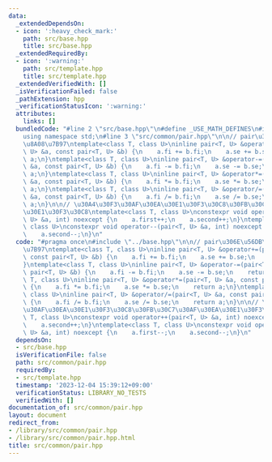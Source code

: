 ```yaml
---
data:
  _extendedDependsOn:
  - icon: ':heavy_check_mark:'
    path: src/base.hpp
    title: src/base.hpp
  _extendedRequiredBy:
  - icon: ':warning:'
    path: src/template.hpp
    title: src/template.hpp
  _extendedVerifiedWith: []
  _isVerificationFailed: false
  _pathExtension: hpp
  _verificationStatusIcon: ':warning:'
  attributes:
    links: []
  bundledCode: "#line 2 \"src/base.hpp\"\n#define _USE_MATH_DEFINES\n#include <bits/stdc++.h>\n\
    using namespace std;\n#line 3 \"src/common/pair.hpp\"\n\n// pair\u306E\u56DB\u5247\
    \u8A08\u7B97\ntemplate<class T, class U>\ninline pair<T, U> &operator+=(pair<T,\
    \ U> &a, const pair<T, U> &b) {\n    a.fi += b.fi;\n    a.se += b.se;\n    return\
    \ a;\n}\ntemplate<class T, class U>\ninline pair<T, U> &operator-=(pair<T, U>\
    \ &a, const pair<T, U> &b) {\n    a.fi -= b.fi;\n    a.se -= b.se;\n    return\
    \ a;\n}\ntemplate<class T, class U>\ninline pair<T, U> &operator*=(pair<T, U>\
    \ &a, const pair<T, U> &b) {\n    a.fi *= b.fi;\n    a.se *= b.se;\n    return\
    \ a;\n}\ntemplate<class T, class U>\ninline pair<T, U> &operator/=(pair<T, U>\
    \ &a, const pair<T, U> &b) {\n    a.fi /= b.fi;\n    a.se /= b.se;\n    return\
    \ a;\n}\n\n// \u30A4\u30F3\u30AF\u30EA\u30E1\u30F3\u30C8\u30FB\u30C7\u30AF\u30EA\
    \u30E1\u30F3\u30C8\ntemplate<class T, class U>\nconstexpr void operator++(pair<T,\
    \ U> &a, int) noexcept {\n    a.first++;\n    a.second++;\n}\ntemplate<class T,\
    \ class U>\nconstexpr void operator--(pair<T, U> &a, int) noexcept {\n    a.first--;\n\
    \    a.second--;\n}\n"
  code: "#pragma once\n#include \"../base.hpp\"\n\n// pair\u306E\u56DB\u5247\u8A08\
    \u7B97\ntemplate<class T, class U>\ninline pair<T, U> &operator+=(pair<T, U> &a,\
    \ const pair<T, U> &b) {\n    a.fi += b.fi;\n    a.se += b.se;\n    return a;\n\
    }\ntemplate<class T, class U>\ninline pair<T, U> &operator-=(pair<T, U> &a, const\
    \ pair<T, U> &b) {\n    a.fi -= b.fi;\n    a.se -= b.se;\n    return a;\n}\ntemplate<class\
    \ T, class U>\ninline pair<T, U> &operator*=(pair<T, U> &a, const pair<T, U> &b)\
    \ {\n    a.fi *= b.fi;\n    a.se *= b.se;\n    return a;\n}\ntemplate<class T,\
    \ class U>\ninline pair<T, U> &operator/=(pair<T, U> &a, const pair<T, U> &b)\
    \ {\n    a.fi /= b.fi;\n    a.se /= b.se;\n    return a;\n}\n\n// \u30A4\u30F3\
    \u30AF\u30EA\u30E1\u30F3\u30C8\u30FB\u30C7\u30AF\u30EA\u30E1\u30F3\u30C8\ntemplate<class\
    \ T, class U>\nconstexpr void operator++(pair<T, U> &a, int) noexcept {\n    a.first++;\n\
    \    a.second++;\n}\ntemplate<class T, class U>\nconstexpr void operator--(pair<T,\
    \ U> &a, int) noexcept {\n    a.first--;\n    a.second--;\n}\n"
  dependsOn:
  - src/base.hpp
  isVerificationFile: false
  path: src/common/pair.hpp
  requiredBy:
  - src/template.hpp
  timestamp: '2023-12-04 15:39:12+09:00'
  verificationStatus: LIBRARY_NO_TESTS
  verifiedWith: []
documentation_of: src/common/pair.hpp
layout: document
redirect_from:
- /library/src/common/pair.hpp
- /library/src/common/pair.hpp.html
title: src/common/pair.hpp
---
```

